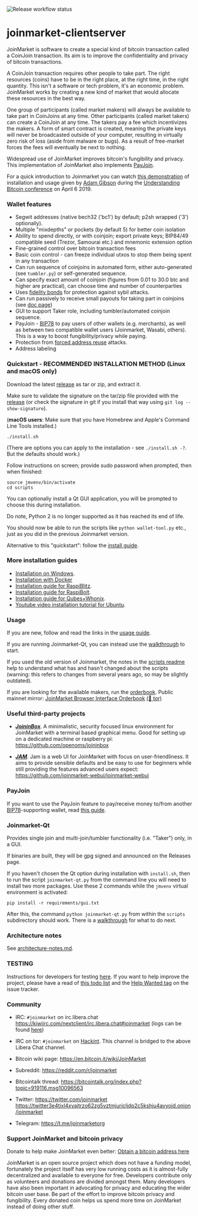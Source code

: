 ![Release workflow status](https://github.com/JoinMarket-Org/joinmarket-clientserver/actions/workflows/unittests.yml/badge.svg)

# joinmarket-clientserver

JoinMarket is software to create a special kind of bitcoin transaction called a CoinJoin transaction. Its aim is to improve the confidentiality and privacy of bitcoin transactions.

A CoinJoin transaction requires other people to take part. The right resources (coins) have to be in the right place, at the right time, in the right quantity. This isn't a software or tech problem, it's an economic problem. JoinMarket works by creating a new kind of market that would allocate these resources in the best way.

One group of participants (called market makers) will always be available to take part in CoinJoins at any time. Other participants (called market takers) can create a CoinJoin at any time. The takers pay a fee which incentivizes the makers. A form of smart contract is created, meaning the private keys will never be broadcasted outside of your computer, resulting in virtually zero risk of loss (aside from malware or bugs). As a result of free-market forces the fees will eventually be next to nothing.

Widespread use of JoinMarket improves bitcoin's fungibility and privacy. This implementation of JoinMarket also implements [PayJoin](https://en.bitcoin.it/wiki/PayJoin).

For a quick introduction to Joinmarket you can watch [this demonstration](https://youtu.be/hwmvZVQ4C4M) of installation and usage given by [Adam Gibson](https://github.com/AdamISZ) during the [Understanding Bitcoin conference](https://understandingbtc.com/) on April 6 2019.

### Wallet features

* Segwit addresses (native bech32 ('bc1') by default; p2sh wrapped ('3') optionally).
* Multiple "mixdepths" or pockets (by default 5) for better coin isolation
* Ability to spend directly, or with coinjoin; export private keys; BIP84/49 compatible seed (Trezor, Samourai etc.) and mnemonic extension option
* Fine-grained control over bitcoin transaction fees
* Basic coin control - can freeze individual utxos to stop them being spent in any transaction
* Can run sequence of coinjoins in automated form, either auto-generated (see `tumbler.py`) or self-generated sequence.
* Can specify exact amount of coinjoin (figures from 0.01 to 30.0 btc and higher are practical), can choose time and number of counterparties
* Uses [fidelity bonds](docs/fidelity-bonds.md) for protection against sybil attacks.
* Can run passively to receive small payouts for taking part in coinjoins (see [doc page](docs/YIELDGENERATOR.md))
* GUI to support Taker role, including tumbler/automated coinjoin sequence.
* PayJoin - [BIP78](https://github.com/bitcoin/bips/blob/master/bip-0078.mediawiki) to pay users of other wallets (e.g. merchants), as well as between two compatible wallet users (Joinmarket, Wasabi, others). This is a way to boost fungibility/privacy while paying.
* Protection from [forced address reuse](https://en.bitcoin.it/wiki/Privacy#Forced_address_reuse) attacks.
* Address labeling

### Quickstart - RECOMMENDED INSTALLATION METHOD (Linux and macOS only)

Download the latest [release](https://github.com/Joinmarket-Org/joinmarket-clientserver/releases) as tar or zip, and extract it.

Make sure to validate the signature on the tar/zip file provided with the [release](https://github.com/Joinmarket-Org/joinmarket-clientserver/releases) (or check the signature in git if you install that way using `git log --show-signature`).

(**macOS users**: Make sure that you have Homebrew and Apple's Command Line Tools installed.)

    ./install.sh

(There are options you can apply to the installation - see `./install.sh -?`. But the defaults should work.)

Follow instructions on screen; provide sudo password when prompted, then when finished:

    source jmvenv/bin/activate
    cd scripts

You can optionally install a Qt GUI application, you will be prompted to choose this during installation.

Do note, Python 2 is no longer supported as it has reached its end of life.

You should now be able to run the scripts like `python wallet-tool.py` etc., just as you did in the previous Joinmarket version.

Alternative to this "quickstart": follow the [install guide](docs/INSTALL.md).

### More installation guides

* [Installation on Windows](docs/INSTALL.md#installation-on-windows).
* [Installation with Docker](docs/INSTALL.md#docker-installation)
* [Installation guide for RaspiBlitz](https://github.com/openoms/bitcoin-tutorials/blob/master/joinmarket/README.md).
* [Installation guide for RaspiBolt](https://raspibolt.org/guide/bonus/bitcoin/joinmarket.html).
* [Installation guide for Qubes+Whonix](https://github.com/qubenix/qubes-whonix-bitcoin/blob/master/1_joinmarket.md).
* [Youtube video installation tutorial for Ubuntu](https://www.youtube.com/watch?v=zTCC86IUzWo).

### Usage

If you are new, follow and read the links in the [usage guide](docs/USAGE.md).

If you are running Joinmarket-Qt, you can instead use the [walkthrough](docs/JOINMARKET-QT-GUIDE.md) to start.

If you used the old version of Joinmarket, the notes in the [scripts readme](scripts/README.md) help to understand what has and hasn't changed about the scripts (warning: this refers to changes from several years ago, so may be slightly outdated).

If you are looking for the available makers, run the [orderbook](docs/orderbook.md). 
Public mainnet mirror: [JoinMarket Browser Interface Orderbook](https://nixbitcoin.org/orderbook) [(🧅 tor)](http://qvzlxbjvyrhvsuyzz5t63xx7x336dowdvt7wfj53sisuun4i4rdtbzid.onion/orderbook)

### Useful third-party projects

* [***JoininBox***](https://github.com/openoms/joininbox). A minimalistic, security focused linux environment for JoinMarket with a terminal based graphical menu. Good for setting up on a dedicated machine or raspberry pi: https://github.com/openoms/joininbox

* [***JAM***](https://github.com/joinmarket-webui/joinmarket-webui). Jam is a web UI for JoinMarket with focus on user-friendliness. It aims to provide sensible defaults and be easy to use for beginners while still providing the features advanced users expect: https://github.com/joinmarket-webui/joinmarket-webui

### PayJoin

If you want to use the PayJoin feature to pay/receive money to/from another [BIP78]((https://github.com/bitcoin/bips/blob/master/bip-0078.mediawiki))-supporting wallet, read [this guide](docs/PAYJOIN.md).

### Joinmarket-Qt

Provides single join and multi-join/tumbler functionality (i.e. "Taker") only, in a GUI.

If binaries are built, they will be gpg signed and announced on the Releases page.

If you haven't chosen the Qt option during installation with `install.sh`, then to run the script `joinmarket-qt.py` from the command line you will need to install two more packages.  Use these 2 commands while the `jmvenv` virtual environment is activated:

```
pip install -r requirements/gui.txt
```
After this, the command `python joinmarket-qt.py` from within the `scripts` subdirectory should work.
There is a [walkthrough](docs/JOINMARKET-QT-GUIDE.md) for what to do next.

### Architecture notes

See [architecture-notes.md](docs/architecture-notes.md).

### TESTING

Instructions for developers for testing [here](docs/TESTING.md). If you want to help improve the project, please have a read of [this todo list](docs/TODO.md) and the [Help Wanted tag](https://github.com/JoinMarket-Org/joinmarket-clientserver/issues?q=is%3Aissue+is%3Aopen+label%3A%22help+wanted%22) on the issue tracker.

### Community

+ IRC: `#joinmarket` on irc.libera.chat https://kiwiirc.com/nextclient/irc.libera.chat#joinmarket (logs can be found [here](https://gnusha.org/joinmarket/))

+ IRC on tor: `#joinmarket` on [Hackint](https://www.hackint.org/). This channel is bridged to the above Libera Chat channel.

+ Bitcoin wiki page: https://en.bitcoin.it/wiki/JoinMarket

+ Subreddit: https://reddit.com/r/joinmarket

+ Bitcointalk thread: https://bitcointalk.org/index.php?topic=919116.msg10096563

+ Twitter: https://twitter.com/joinmarket
https://twitter3e4tixl4xyajtrzo62zg5vztmjuricljdp2c5kshju4avyoid.onion/joinmarket

+ Telegram: https://t.me/joinmarketorg

### Support JoinMarket and bitcoin privacy

Donate to help make JoinMarket even better: [Obtain a bitcoin address here](https://bitcoinprivacy.me/joinmarket-donations)

JoinMarket is an open source project which does not have a funding model, fortunately the project itself has very low running costs as it is almost-fully decentralized and available to everyone for free. Developers contribute only as volunteers and donations are divided amongst them. Many developers have also been important in advocating for privacy and educating the wider bitcoin user base. Be part of the effort to improve bitcoin privacy and fungibility. Every donated coin helps us spend more time on JoinMarket instead of doing other stuff.


